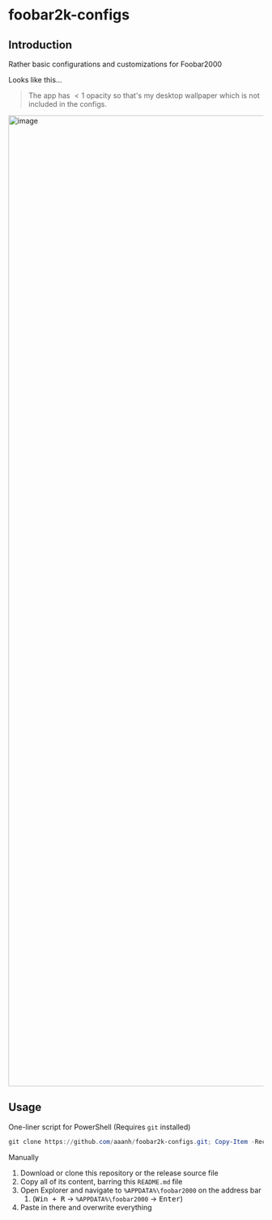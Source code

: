 # foobar2k-configs

## Introduction

Rather basic configurations and customizations for Foobar2000

Looks like this...

> The app has $< 1$ opacity so that's my desktop wallpaper which is not included in the configs.

<img width="1920" alt="image" src="https://user-images.githubusercontent.com/37283437/211133539-50f52a38-17a4-4066-9698-0c6da10a25bd.png">

## Usage

One-liner script for PowerShell (Requires `git` installed)

```powershell
git clone https://github.com/aaanh/foobar2k-configs.git; Copy-Item -Recurse foobar2k-configs\* %APPDATA%\foobar2000\
```

Manually

1. Download or clone this repository or the release source file
1. Copy all of its content, barring this `README.md` file
1. Open Explorer and navigate to `%APPDATA%\foobar2000` on the address bar
    1. (<kbd>Win + R</kbd> &rightarrow; `%APPDATA%\foobar2000` &rightarrow; <kbd>Enter</kbd>)
1. Paste in there and overwrite everything
